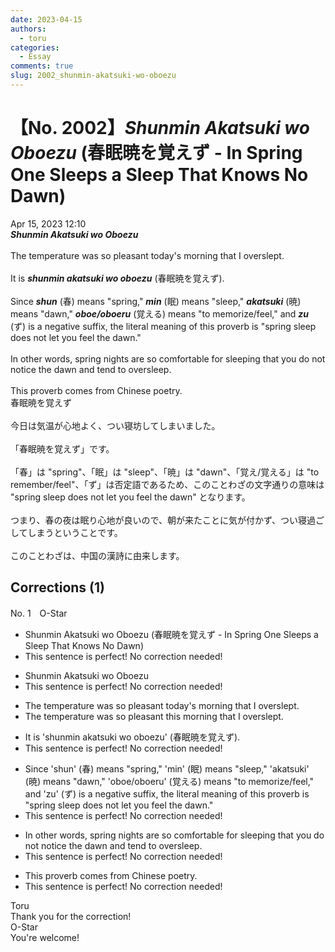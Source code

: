 ```yaml
---
date: 2023-04-15
authors:
  - toru
categories:
  - Essay
comments: true
slug: 2002_shunmin-akatsuki-wo-oboezu
---
```


# 【No. 2002】<strong><em>Shunmin Akatsuki wo Oboezu</strong></em> (春眠暁を覚えず - In Spring One Sleeps a Sleep That Knows No Dawn)
<div class="date">Apr 15, 2023 12:10</div>
<div id="post"><div id="body_show_ori">
<strong><em>Shunmin Akatsuki wo Oboezu</strong></em><br/><br/>The temperature was so pleasant today's morning that I overslept.<br/><br/>It is <strong><em>shunmin akatsuki wo oboezu</em></strong> (春眠暁を覚えず).<br/><br/>Since <strong><em>shun</em></strong> (春) means "spring," <strong><em>min</em></strong> (眠) means "sleep," <strong><em>akatsuki</em></strong> (暁) means "dawn," <strong><em>oboe/oboeru</em></strong> (覚える) means "to memorize/feel," and <strong><em>zu</em></strong> (ず) is a negative suffix, the literal meaning of this proverb is "spring sleep does not let you feel the dawn."<br/><br/>In other words, spring nights are so comfortable for sleeping that you do not notice the dawn and tend to oversleep.<br/><br/>This proverb comes from Chinese poetry.
</div></div>

<!-- more -->

<div id="post_ja"><div id="body_show_mo">
春眠暁を覚えず<br/><br/>今日は気温が心地よく、つい寝坊してしまいました。<br/><br/>「春眠暁を覚えず」です。<br/><br/>「春」は "spring"、「眠」は "sleep"、「暁」は "dawn"、「覚え/覚える」は "to remember/feel"、「ず」は否定語であるため、このことわざの文字通りの意味は "spring sleep does not let you feel the dawn" となります。<br/><br/>つまり、春の夜は眠り心地が良いので、朝が来たことに気が付かず、つい寝過ごしてしまうということです。<br/><br/>このことわざは、中国の漢詩に由来します。
</div></div>

## Corrections (1)
<div id="block"><div class="first_name"> No. 1　<span class="just_name">O-Star</span></div><div id="block2">
<ul class="correction_field">
<li class="incorrect">Shunmin Akatsuki wo Oboezu (春眠暁を覚えず - In Spring One Sleeps a Sleep That Knows No Dawn)</li>
<li class="corrected perfect">This sentence is perfect! No correction needed!</li>
</ul>
<ul class="correction_field">
<li class="incorrect">Shunmin Akatsuki wo Oboezu</li>
<li class="corrected perfect">This sentence is perfect! No correction needed!</li>
</ul>
<ul class="correction_field">
<li class="incorrect">The temperature was so pleasant today's morning that I overslept.</li>
<li class="corrected correct">
The temperature was so pleasant <span class="f_bold">this</span> morning that I overslept.
</li>
</ul>
<ul class="correction_field">
<li class="incorrect">It is 'shunmin akatsuki wo oboezu' (春眠暁を覚えず).</li>
<li class="corrected perfect">This sentence is perfect! No correction needed!</li>
</ul>
<ul class="correction_field">
<li class="incorrect">Since 'shun' (春) means "spring," 'min' (眠) means "sleep," 'akatsuki' (暁) means "dawn," 'oboe/oboeru' (覚える) means "to memorize/feel," and 'zu' (ず) is a negative suffix, the literal meaning of this proverb is "spring sleep does not let you feel the dawn."</li>
<li class="corrected perfect">This sentence is perfect! No correction needed!</li>
</ul>
<ul class="correction_field">
<li class="incorrect">In other words, spring nights are so comfortable for sleeping that you do not notice the dawn and tend to oversleep.</li>
<li class="corrected perfect">This sentence is perfect! No correction needed!</li>
</ul>
<ul class="correction_field">
<li class="incorrect">This proverb comes from Chinese poetry.</li>
<li class="corrected perfect">This sentence is perfect! No correction needed!</li>
</ul>
</div><div class="name"><span class="just_name">Toru</span><br>
Thank you for the correction!
</div>
<div class="name"><span class="just_name">O-Star</span><br>
You're welcome!
</div>
</div>
